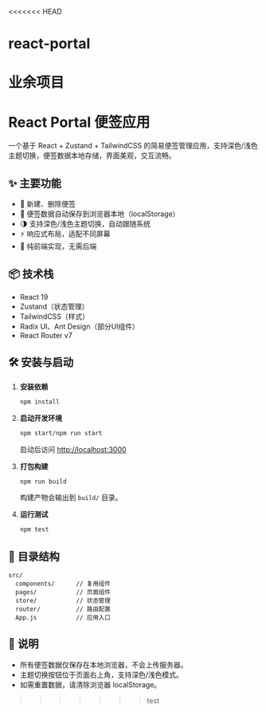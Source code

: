 <<<<<<< HEAD
# react-portal
业余项目
=======
# React Portal 便签应用

一个基于 React + Zustand + TailwindCSS 的简易便签管理应用，支持深色/浅色主题切换，便签数据本地存储，界面美观，交互流畅。

## ✨ 主要功能

- 📝 新建、删除便签
- 💾 便签数据自动保存到浏览器本地（localStorage）
- 🌗 支持深色/浅色主题切换，自动跟随系统
- ⚡ 响应式布局，适配不同屏幕
- 🚀 纯前端实现，无需后端

## 📦 技术栈

- React 19
- Zustand（状态管理）
- TailwindCSS（样式）
- Radix UI、Ant Design（部分UI组件）
- React Router v7

## 🛠️ 安装与启动

1. **安装依赖**

   ```bash
   npm install
   ```

2. **启动开发环境**

   ```bash
   npm start/npm run start
   ```

   启动后访问 [http://localhost:3000](http://localhost:3000)

3. **打包构建**

   ```bash
   npm run build
   ```

   构建产物会输出到 `build/` 目录。

4. **运行测试**

   ```bash
   npm test
   ```

## 📁 目录结构

```
src/
  components/      // 复用组件
  pages/           // 页面组件
  store/           // 状态管理
  router/          // 路由配置
  App.js           // 应用入口
```

## 📝 说明

- 所有便签数据仅保存在本地浏览器，不会上传服务器。
- 主题切换按钮位于页面右上角，支持深色/浅色模式。
- 如需重置数据，请清除浏览器 localStorage。
>>>>>>> test
